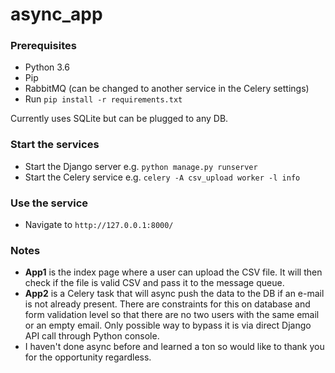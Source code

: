 # async_app

### Prerequisites
- Python 3.6
- Pip
- RabbitMQ (can be changed to another service in the Celery settings)
- Run `pip install -r requirements.txt`


Currently uses SQLite but can be plugged to any DB.

### Start the services
- Start the Django server e.g. `python manage.py runserver`
- Start the Celery service e.g. `celery -A csv_upload worker -l info`

### Use the service
- Navigate to `http://127.0.0.1:8000/`

### Notes
- **App1** is the index page where a user can upload the CSV file. It will then check if the file is valid CSV 
and pass it to the message queue.
- **App2** is a Celery task that will async push the data to the DB if an e-mail is not already present. There are constraints
for this on database and form validation level so that there are no two users with the same email or an empty email.
Only possible way to bypass it is via direct Django API call through Python console.
- I haven't done async before and learned a ton so would like to thank you for the opportunity regardless.
